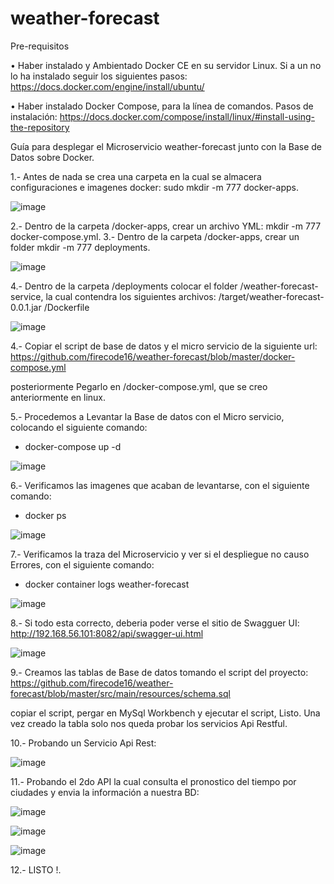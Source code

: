 # weather-forecast

Pre-requisitos

•	Haber instalado y Ambientado Docker CE en su servidor Linux. Si a un no lo ha instalado seguir los siguientes pasos:
https://docs.docker.com/engine/install/ubuntu/

•	Haber instalado Docker Compose, para la línea de comandos. Pasos de instalación:
https://docs.docker.com/compose/install/linux/#install-using-the-repository

Guía para desplegar el Microservicio weather-forecast junto con la Base de Datos sobre Docker.

1.- Antes de nada se crea una carpeta en la cual se almacera configuraciones e imagenes docker: sudo mkdir -m 777 docker-apps.

![image](https://user-images.githubusercontent.com/69737708/215504322-0347fae5-3c35-482e-ad79-38831a78fc25.png)

2.- Dentro de la carpeta /docker-apps, crear un archivo YML: mkdir -m 777 docker-compose.yml.
3.- Dentro de la carpeta /docker-apps, crear un folder mkdir -m 777 deployments.

![image](https://user-images.githubusercontent.com/69737708/215511896-f99f5b01-d84f-4cab-9e9a-d467b18fccd6.png)

4.- Dentro de la carpeta /deployments colocar el folder /weather-forecast-service, la cual contendra los siguientes archivos:
/target/weather-forecast-0.0.1.jar
/Dockerfile

![image](https://user-images.githubusercontent.com/69737708/215513728-9a17fe33-7eef-4779-ad2c-a9a15bca82b0.png)

4.- Copiar el script de base de datos y el micro servicio de la siguiente url:
https://github.com/firecode16/weather-forecast/blob/master/docker-compose.yml

posteriormente Pegarlo en /docker-compose.yml, que se creo anteriormente en linux.

5.- Procedemos a Levantar la Base de datos con el Micro servicio, colocando el siguiente comando:
  - docker-compose up -d
  
  ![image](https://user-images.githubusercontent.com/69737708/215520402-1f1e06dd-b2d6-4006-919b-7838e1b5a9be.png)

6.- Verificamos las imagenes que acaban de levantarse, con el siguiente comando:
  - docker ps
  
  ![image](https://user-images.githubusercontent.com/69737708/215521178-b2cf5e05-0eec-4a3a-90c6-1ac3f7406b29.png)

7.- Verificamos la traza del Microservicio y ver si el despliegue no causo Errores, con el siguiente comando:
  - docker container logs weather-forecast
  
  ![image](https://user-images.githubusercontent.com/69737708/215523041-8e348dbe-e561-4580-84a1-60f0b8a01179.png)

8.- Si todo esta correcto, deberia poder verse el sitio de Swagguer UI:
http://192.168.56.101:8082/api/swagger-ui.html

![image](https://user-images.githubusercontent.com/69737708/215523842-bfbe06fd-9a59-4c9d-b3a7-bcf2886ecc2b.png)

9.- Creamos las tablas de Base de datos tomando el script del proyecto:
https://github.com/firecode16/weather-forecast/blob/master/src/main/resources/schema.sql

copiar el script, pergar en MySql Workbench y ejecutar el script, Listo. Una vez creado la tabla solo nos queda probar los servicios Api Restful.

10.- Probando un Servicio Api Rest:

![image](https://user-images.githubusercontent.com/69737708/215526627-92d5aa5f-9f57-4ca7-9064-ab3373feb913.png)

11.- Probando el 2do API la cual consulta el pronostico del tiempo por ciudades y envia la información a nuestra BD:

![image](https://user-images.githubusercontent.com/69737708/217380410-01d6f044-d143-4f58-9c17-b9599efa89d7.png)

![image](https://user-images.githubusercontent.com/69737708/217380523-fb788531-9525-42d0-9d69-4564b1f9968e.png)

![image](https://user-images.githubusercontent.com/69737708/217380614-66f36653-d109-4b96-b907-5166e257e833.png)


12.- LISTO !.
